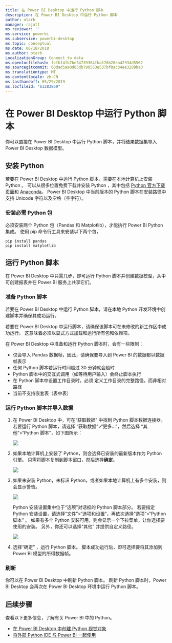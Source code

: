 ```yaml
---
title: 在 Power BI Desktop 中运行 Python 脚本
description: 在 Power BI Desktop 中运行 Python 脚本
author: otarb
manager: rajatt
ms.reviewer: ''
ms.service: powerbi
ms.subservice: powerbi-desktop
ms.topic: conceptual
ms.date: 06/18/2018
ms.author: otarb
LocalizationGroup: Connect to data
ms.openlocfilehash: fcfbf4fb7be34739364fba176b28ea42934d5562
ms.sourcegitcommit: 60dad5aa0d85db790553e537bf8ac34ee3289ba3
ms.translationtype: MT
ms.contentlocale: zh-CN
ms.lasthandoff: 05/29/2019
ms.locfileid: "61283869"
---
```

# <a name="run-python-scripts-in-power-bi-desktop"></a>在 Power BI Desktop 中运行 Python 脚本
你可以直接在 Power BI Desktop  中运行 Python 脚本，并将结果数据集导入 Power BI Desktop 数据模型。

## <a name="install-python"></a>安装 Python
若要在 Power BI Desktop 中运行 Python 脚本，需要在本地计算机上安装 Python  。 可以从很多位置免费下载并安装 Python  ，其中包括 [Python 官方下载页面](https://www.python.org/)和 [Anaconda](https://anaconda.org/anaconda/python/)。 Power BI Desktop 中当前版本的 Python 脚本在安装路径中支持 Unicode 字符以及空格（空字符）。

### <a name="install-required-python-packages"></a>安装必需 Python 包
必须安装两个 Python 包（Pandas 和 Matplotlib），才能执行 Power BI Python 集成。  使用 pip 命令行工具来安装以下两个包，

```
pip install pandas
pip install matplotlib
```

## <a name="run-python-scripts"></a>运行 Python 脚本
在 Power BI Desktop 中只需几步，即可运行 Python 脚本并创建数据模型，从中可创建报表并在 Power BI 服务上共享它们。

### <a name="prepare-a-python-script"></a>准备 Python 脚本
若要在 Power BI Desktop 中运行 Python 脚本，请在本地 Python 开发环境中创建脚本并确保其成功运行。

若要在 Power BI Desktop 中运行脚本，请确保该脚本可在未修改的新工作区中成功运行。 这意味着必须以显式方式加载和运行所有包和依赖项。

在 Power BI Desktop 中准备和运行 Python 脚本时，会有一些限制：

* 仅会导入 Pandas 数据帧，因此，请确保要导入到 Power BI 的数据都以数据帧表示
* 任何 Python 脚本若运行时间超过 30 分钟就会超时
* Python 脚本中的交互式调用（如等待用户输入）会终止脚本执行
* 在 Python 脚本中设置工作目录时，必须  定义工作目录的完整路径，而非相对路径
* 当前不支持嵌套表（表中表） 

### <a name="run-your-python-script-and-import-data"></a>运行 Python 脚本并导入数据
1. 在 Power BI Desktop 中，可在“获取数据”  中找到 Python 脚本数据连接器。 若要运行 Python 脚本，请选择  “获取数据”&gt;“更多...”，然后选择  “其他”&gt;“Python 脚本”，如下图所示：
   
   ![](media/desktop-python-scripts/python-scripts-1.png)
2. 如果本地计算机上安装了 Python，则会选择已安装的最新版本作为 Python 引擎。 只需将脚本复制到脚本窗口，然后选择**确定**。
   
   ![](media/desktop-python-scripts/python-scripts-2.png)
3. 如果未安装 Python，未标识 Python，或者如果本地计算机上有多个安装，则会显示警告。
   
   ![](media/desktop-python-scripts/python-scripts-3.png)
   
   Python 安装设置集中位于“选项”对话框的 Python 脚本部分。 若要指定 Python 安装设置，请选择“文件”>“选项和设置”，再依次选择“选项”>“Python 脚本”   。 如果有多个 Python 安装可用，则会显示一个下拉菜单，让你选择要使用的安装。 另外，你还可以选择“其他”  并提供自定义路径。
   
   ![](media/desktop-python-scripts/python-scripts-4.png)
4. 选择“确定”  ，运行 Python 脚本。 脚本成功运行后，即可选择要将其添加到 Power BI 模型的所得数据帧。

### <a name="refresh"></a>刷新
你可以在 Power BI Desktop 中刷新 Python 脚本。 刷新 Python 脚本时，Power BI Desktop 会再次在 Power BI Desktop 环境中运行 Python 脚本。

## <a name="next-steps"></a>后续步骤
查看以下更多信息，了解有关 Power BI 中的 Python。

* [在 Power BI Desktop 中创建 Python 视觉对象](desktop-python-visuals.md)
* [将外部 Python IDE 与 Power BI 一起使用](desktop-python-ide.md)
